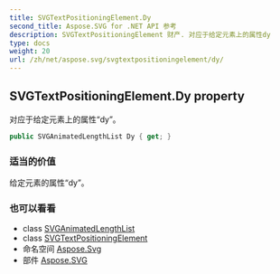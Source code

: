 ```yaml
---
title: SVGTextPositioningElement.Dy
second_title: Aspose.SVG for .NET API 参考
description: SVGTextPositioningElement 财产. 对应于给定元素上的属性dy
type: docs
weight: 20
url: /zh/net/aspose.svg/svgtextpositioningelement/dy/
---
```

## SVGTextPositioningElement.Dy property

对应于给定元素上的属性“dy”。

```csharp
public SVGAnimatedLengthList Dy { get; }
```

### 适当的价值

给定元素的属性“dy”。

### 也可以看看

* class [SVGAnimatedLengthList](../../../aspose.svg.datatypes/svganimatedlengthlist/)
* class [SVGTextPositioningElement](../)
* 命名空间 [Aspose.Svg](../../svgtextpositioningelement/)
* 部件 [Aspose.SVG](../../../)


